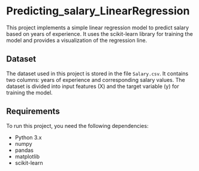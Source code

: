 # Predicting_salary_LinearRegression
This project implements a simple linear regression model to predict salary based on years of experience. It uses the scikit-learn library for training the model and provides a visualization of the regression line.

## Dataset

The dataset used in this project is stored in the file `Salary.csv`. It contains two columns: years of experience and corresponding salary values. The dataset is divided into input features (X) and the target variable (y) for training the model.

## Requirements

To run this project, you need the following dependencies:

- Python 3.x
- numpy
- pandas
- matplotlib
- scikit-learn




